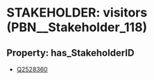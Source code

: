 # STAKEHOLDER: __visitors__ (PBN__Stakeholder_118)

## Property: has_StakeholderID

* [Q2528360](Q2528360)

